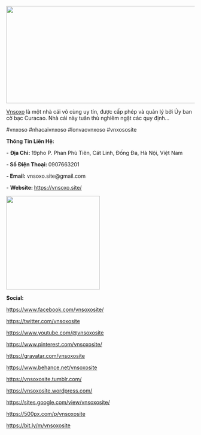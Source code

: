 <p><span style="font-weight: 400;"><img src="https://pbs.twimg.com/profile_banners/1828565831510614016/1724799236/1500x500" alt="" width="780" height="260" /></span></p>
<p><a href="https://vnsoxo.site/"><span style="font-weight: 400;">Vnsoxo</span></a><span style="font-weight: 400;"> l&agrave; một nh&agrave; c&aacute;i v&ocirc; c&ugrave;ng uy t&iacute;n, được cấp ph&eacute;p v&agrave; quản l&yacute; bởi Ủy ban cờ bạc Curacao. Nh&agrave; c&aacute;i n&agrave;y tu&acirc;n thủ nghi&ecirc;m ngặt c&aacute;c quy định&hellip;</span></p>
<p><span style="font-weight: 400;">#vnxoso #nhacaivnxoso #lonvaovnxoso #vnxososite</span></p>
<p><strong>Th&ocirc;ng Tin Li&ecirc;n Hệ:</strong></p>
<p><span style="font-weight: 400;">- </span><strong>Địa Chỉ: </strong><span style="font-weight: 400;">19pho P. Phan Ph&ugrave; Ti&ecirc;n, C&aacute;t Linh, Đống Đa, H&agrave; Nội, Việt Nam</span></p>
<p><strong>- Số Điện Thoại: </strong><span style="font-weight: 400;">0907663201</span></p>
<p><strong>- Email:</strong><span style="font-weight: 400;"> vnsoxo.site@gmail.com</span></p>
<p><span style="font-weight: 400;">- </span><strong>Website: </strong><span style="font-weight: 400;"><a href="https://vnsoxo.site/">https://vnsoxo.site/</a></span></p>
<p><span style="font-weight: 400;"><img src="https://pbs.twimg.com/profile_images/1828622743946043394/u5wmVUua_400x400.jpg" alt="" width="250" height="250" /></span></p>
<p><strong>Social:</strong></p>
<p><a href="https://www.facebook.com/vnsoxosite/"><span style="font-weight: 400;">https://www.facebook.com/vnsoxosite/</span></a></p>
<p><a href="https://twitter.com/vnsoxosite"><span style="font-weight: 400;">https://twitter.com/vnsoxosite</span></a></p>
<p><a href="https://www.youtube.com/@vnsoxosite"><span style="font-weight: 400;">https://www.youtube.com/@vnsoxosite</span></a></p>
<p><a href="https://www.pinterest.com/vnsoxosite/"><span style="font-weight: 400;">https://www.pinterest.com/vnsoxosite/</span></a></p>
<p><a href="https://gravatar.com/vnsoxosite"><span style="font-weight: 400;">https://gravatar.com/vnsoxosite</span></a></p>
<p><a href="https://www.behance.net/vnsoxosite"><span style="font-weight: 400;">https://www.behance.net/vnsoxosite</span></a></p>
<p><a href="https://vnsoxosite.tumblr.com/"><span style="font-weight: 400;">https://vnsoxosite.tumblr.com/</span></a></p>
<p><a href="https://vnsoxosite.wordpress.com/"><span style="font-weight: 400;">https://vnsoxosite.wordpress.com/</span></a></p>
<p><a href="https://sites.google.com/view/vnsoxosite/"><span style="font-weight: 400;">https://sites.google.com/view/vnsoxosite/</span></a></p>
<p><a href="https://500px.com/p/vnsoxosite?view=photos"><span style="font-weight: 400;">https://500px.com/p/vnsoxosite</span></a></p>
<p><a href="https://bit.ly/m/vnsoxosite"><span style="font-weight: 400;">https://bit.ly/m/vnsoxosite</span></a></p>